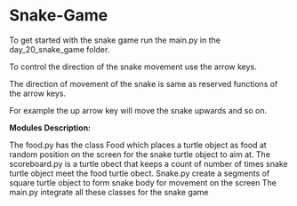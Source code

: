 # Snake-Game
To get started with the snake game run the main.py in the day_20_snake_game folder.

To control the direction of the snake movement use the arrow keys.

The direction of movement of the snake is same as reserved functions of the arrow keys.

For example the up arrow key will move the snake upwards and so on.

**Modules Description:**

The food.py has the class Food which places a turtle object as food at random position on the screen for the snake turtle object to aim at.
The  scoreboard.py is a turtle obect that keeps a count of number of times snake turtle object meet the food turtle obect.
Snake.py create a segments of square turtle object to form snake body for movement on the screen
The main.py integrate all these classes for the snake game
